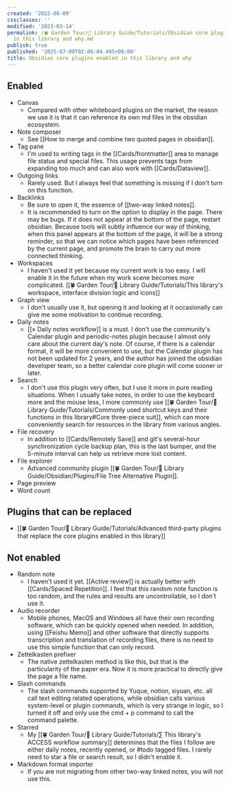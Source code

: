 ```yaml
---
created: '2022-08-09'
cssclasses: ''
modified: '2023-03-14'
permalink: /🍀 Garden Tour/🧰 Library Guide/Tutorials/Obsidian core plugins enabled
  in this library and why.md
publish: true
published: '2025-07-09T02:06:04.495+08:00'
title: Obsidian core plugins enabled in this library and why
---
```

## Enabled

- Canvas
	- Compared with other whiteboard plugins on the market, the reason we use it is that it can reference its own md files in the obsidian ecosystem.
- Note composer
	- See [[How to merge and combine two quoted pages in obsidian]].
- Tag pane
	- I'm used to writing tags in the [[Cards/frontmatter]] area to manage file status and special files. This usage prevents tags from expanding too much and can also work with [[Cards/Dataview]].
- Outgoing links
	- Rarely used. But I always feel that something is missing if I don't turn on this function.
- Backlinks
	- Be sure to open it, the essence of [[two-way linked notes]].
	- It is recommended to turn on the option to display in the page. There may be bugs. If it does not appear at the bottom of the page, restart obsidian. Because tools will subtly influence our way of thinking, when this panel appears at the bottom of the page, it will be a strong reminder, so that we can notice which pages have been referenced by the current page, and promote the brain to carry out more connected thinking.
- Workspaces
	- I haven't used it yet because my current work is too easy. I will enable it in the future when my work scene becomes more complicated. [[🍀 Garden Tour/🧰 Library Guide/Tutorials/This library's workspace, interface division logic and icons]]
- Graph view
	- I don't usually use it, but opening it and looking at it occasionally can give me some motivation to continue recording.
- Daily notes
	- [[» Daily notes workflow]] is a must. I don't use the community's Calendar plugin and periodic-notes plugin because I almost only care about the current day's note. Of course, if there is a calendar format, it will be more convenient to use, but the Calendar plugin has not been updated for 2 years, and the author has joined the obsidian developer team, so a better calendar core plugin will come sooner or later.
- Search
	- I don't use this plugin very often, but I use it more in pure reading situations. When I usually take notes, in order to use the keyboard more and the mouse less, I more commonly use [[🍀 Garden Tour/🧰 Library Guide/Tutorials/Commonly used shortcut keys and their functions in this library#Core three-piece suit]], which can more conveniently search for resources in the library from various angles.
- File recovery
	- In addition to [[Cards/Remotely Save]] and git's several-hour synchronization cycle backup plan, this is the last bumper, and the 5-minute interval can help us retrieve more lost content.
- File explorer
	- Advanced community plugin [[🍀 Garden Tour/🧰 Library Guide/Obsidian/Plugins/File Tree Alternative Plugin]].
- Page preview
- Word count

## Plugins that can be replaced

- [[🍀 Garden Tour/🧰 Library Guide/Tutorials/Advanced third-party plugins that replace the core plugins enabled in this library]]

## Not enabled

- Random note
	- I haven't used it yet. [[Active review]] is actually better with [[Cards/Spaced Repetition]]. I feel that this random note function is too random, and the rules and results are uncontrollable, so I don't use it.
- Audio recorder
	- Mobile phones, MacOS and Windows all have their own recording software, which can be quickly opened when needed. In addition, using [[Feishu Memo]] and other software that directly supports transcription and translation of recording files, there is no need to use this simple function that can only record.
- Zettelkasten prefixer
	- The native zettelkasten method is like this, but that is the particularity of the paper era. Now it is more practical to directly give the page a file name.
- Slash commands
	- The slash commands supported by Yuque, notion, siyuan, etc. all call text editing related operations, while obsidian calls various system-level or plugin commands, which is very strange in logic, so I turned it off and only use the cmd + p command to call the command palette.
- Starred
	- My [[🍀 Garden Tour/🧰 Library Guide/Tutorials/∑ This library's ACCESS workflow summary]] determines that the files I follow are either daily notes, recently opened, or #todo tagged files. I rarely need to star a file or search result, so I didn't enable it.
- Markdown format importer
	- If you are not migrating from other two-way linked notes, you will not use this. 